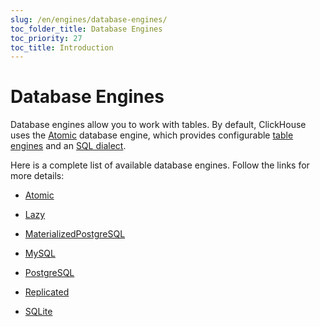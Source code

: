 ```yaml
---
slug: /en/engines/database-engines/
toc_folder_title: Database Engines
toc_priority: 27
toc_title: Introduction
---
```


# Database Engines

Database engines allow you to work with tables. By default, ClickHouse uses the [Atomic](../../engines/database-engines/atomic.md) database engine, which provides configurable [table engines](/docs/en/engines/table-engines) and an [SQL dialect](../../sql-reference/syntax.md).

Here is a complete list of available database engines. Follow the links for more details:

- [Atomic](../../engines/database-engines/atomic.md)

- [Lazy](../../engines/database-engines/lazy.md)

- [MaterializedPostgreSQL](../../engines/database-engines/materialized-postgresql.md)

- [MySQL](../../engines/database-engines/mysql.md)

- [PostgreSQL](../../engines/database-engines/postgresql.md)

- [Replicated](../../engines/database-engines/replicated.md)

- [SQLite](../../engines/database-engines/sqlite.md)

